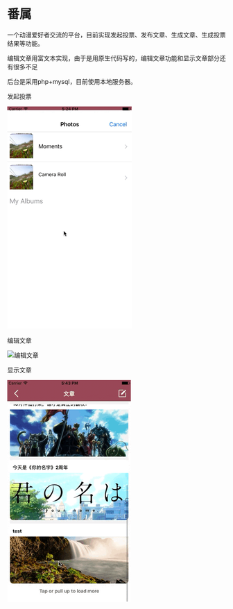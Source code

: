 # 番属
一个动漫爱好者交流的平台，目前实现发起投票、发布文章、生成文章、生成投票结果等功能。

编辑文章用富文本实现，由于是用原生代码写的，编辑文章功能和显示文章部分还有很多不足

后台是采用php+mysql，目前使用本地服务器。


发起投票

![发起投票](https://github.com/jiamiaowang/fanshu/blob/master/image/1535276108752.GIF)

编辑文章

![编辑文章](https://github.com/jiamiaowang/fanshu/blob/master/image/1535276969680.GIF)

显示文章

![显示文章](https://github.com/jiamiaowang/fanshu/blob/master/image/1535277175451.GIF)
